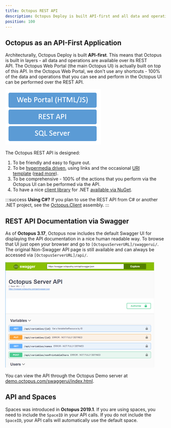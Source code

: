 ```yaml
---
title: Octopus REST API
description: Octopus Deploy is built API-first and all data and operations are available over its REST API.
position: 100
---
```


## Octopus as an API-First Application

Architecturally, Octopus Deploy is built **API-first**. This means that Octopus is built in layers - all data and operations are available over its REST API. The Octopus Web Portal (the main Octopus UI) is actually built on top of this API. In the Octopus Web Portal, we don't use any shortcuts - 100% of the data and operations that you can see and perform in the Octopus UI can be performed over the REST API.

![](/docs/images/3048161/3278405.png)

The Octopus REST API is designed:

1. To be friendly and easy to figure out.
2. To be [hypermedia driven](http://en.wikipedia.org/wiki/HATEOAS), using links and the occasional [URI template](http://tools.ietf.org/html/rfc6570) ([read more](https://github.com/OctopusDeploy/OctopusDeploy-Api/wiki/Links)).
3. To be comprehensive - 100% of the actions that you perform via the Octopus UI can be performed via the API.
4. To have a nice [client library](http://www.nudoq.org/#!/Projects/Octopus.Client) for .NET [available via NuGet](http://www.nuget.org/packages/Octopus.Client/).

:::success
**Using C#?**
If you plan to use the REST API from C# or another .NET project, see the [Octopus.Client](/docs/api-and-integration/octopus.client.md) assembly.
:::

## REST API Documentation via Swagger

As of **Octopus 3.17**, Octopus now includes the default Swagger UI for displaying the API documentation in a nice human readable way. To browse that UI just open your browser and go to `[OctopusServerURL]/swaggerui/`. The original Non-Swagger API page is still available and can always be accessed via `[OctopusServerURL]/api/`.

![](/docs/images/3048161/3278406.png)

You can view the API through the Octopus Demo server at [demo.octopus.com/swaggerui/index.html](https://demo.octopus.com/swaggerui/index.html).

## API and Spaces

Spaces was introduced in **Octopus 2019.1**. If you are using spaces, you need to include the `SpaceID` in your API calls. If you do not include the `SpaceID`, your API calls will automatically use the default space.
